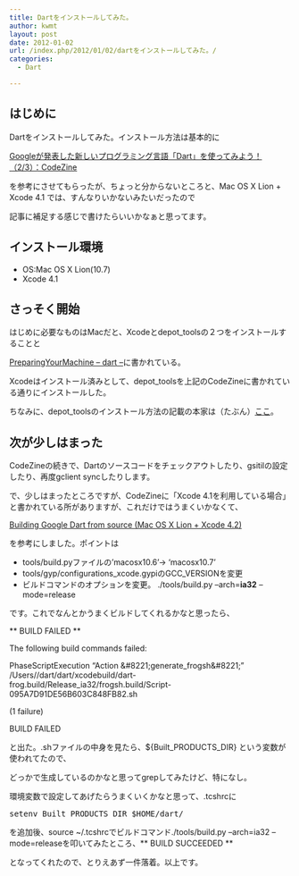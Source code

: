```yaml
---
title: Dartをインストールしてみた。
author: kwmt
layout: post
date: 2012-01-02
url: /index.php/2012/01/02/dartをインストールしてみた。/
categories:
  - Dart

---
```

## はじめに

Dartをインストールしてみた。インストール方法は基本的に
  
[Googleが発表した新しいプログラミング言語「Dart」を使ってみよう！（2/3）：CodeZine][1]
  
を参考にさせてもらったが、ちょっと分からないところと、Mac OS X Lion + Xcode 4.1 では、すんなりいかないみたいだったので
  
記事に補足する感じで書けたらいいかなぁと思ってます。 

## インストール環境

  * OS:Mac OS X Lion(10.7)
  * Xcode 4.1

## さっそく開始

はじめに必要なものはMacだと、Xcodeとdepot_toolsの２つをインストールすることと
  
[PreparingYourMachine &#8211; dart &#8211;][2]に書かれている。 

Xcodeはインストール済みとして、depot_toolsを上記のCodeZineに書かれている通りにインストールした。
  
ちなみに、depot_toolsのインストール方法の記載の本家は（たぶん）[ここ][3]。 

## 次が少しはまった

CodeZineの続きで、Dartのソースコードをチェックアウトしたり、gsitilの設定したり、再度gclient syncしたりします。 

で、少しはまったところですが、CodeZineに「Xcode 4.1を利用している場合」と書かれている所がありますが、これだけではうまくいかなくて、
  
[Building Google Dart from source (Mac OS X Lion + Xcode 4.2)][4]
  
を参考にしました。ポイントは

  * tools/build.pyファイルの&#8217;macosx10.6&#8217;→ &#8216;macosx10.7&#8217;
  * tools/gyp/configurations\_xcode.gypiのGCC\_VERSIONを変更
  * ビルドコマンドのオプションを変更。 ./tools/build.py &#8211;arch=**ia32** &#8211;mode=release

です。これでなんとかうまくビルドしてくれるかなと思ったら、

\*\* BUILD FAILED \*\*
  
The following build commands failed:
  
PhaseScriptExecution &#8220;Action \&#8221;generate_frogsh\&#8221;&#8221; /Users/<username>/dart/dart/xcodebuild/dart-frog.build/Release_ia32/frogsh.build/Script-095A7D91DE56B603C848FB82.sh
  
(1 failure)
  
BUILD FAILED

と出た。.shファイルの中身を見たら、${Built\_PRODUCTS\_DIR} という変数が使われてたので、
  
どっかで生成しているのかなと思ってgrepしてみたけど、特になし。
  
環境変数で設定してあげたらうまくいくかなと思って、.tcshrcに

<pre class="brush: bash; title: ; notranslate" title="">setenv Built_PRODUCTS_DIR $HOME/dart/
</pre>

を追加後、source ~/.tcshrcでビルドコマンド./tools/build.py &#8211;arch=ia32 &#8211;mode=releaseを叩いてみたところ、\*\* BUILD SUCCEEDED \*\*
  
となってくれたので、とりえあず一件落着。以上です。

 [1]: http://codezine.jp/article/detail/6221?p=2
 [2]: http://code.google.com/p/dart/wiki/PreparingYourMachine
 [3]: http://dev.chromium.org/developers/how-tos/install-depot-tools
 [4]: https://sites.google.com/a/vislab.net/vislab-home/projects/vislab-dart-library/progress-vislab-dart-library/buildinggoogledartfromsource